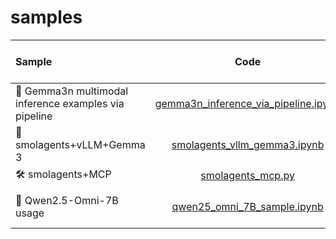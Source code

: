 # samples

| Sample | Code | Open in Colab |
|:------------|:--------:|:-------------:|
| 🤖 Gemma3n multimodal inference examples via pipeline        | [gemma3n_inference_via_pipeline.ipynb](gemma3n_inference_via_pipeline.ipynb)     | <a href="https://colab.research.google.com/github/sergiopaniego/samples/blob/main/gemma3n_inference_via_pipeline.ipynb"><img src="https://colab.research.google.com/assets/colab-badge.svg" alt="Open In Colab"></a> |
| 🐣 smolagents+vLLM+Gemma 3        | [smolagents_vllm_gemma3.ipynb](smolagents_vllm_gemma3.ipynb)     | <a href="https://colab.research.google.com/github/sergiopaniego/samples/blob/main/smolagents_vllm_gemma3.ipynb"><img src="https://colab.research.google.com/assets/colab-badge.svg" alt="Open In Colab"></a> |
| 🛠️ smolagents+MCP        | [smolagents_mcp.py](smolagents_mcp.py)     | — |
| 🧠 Qwen2.5-Omni-7B usage        | [qwen25_omni_7B_sample.ipynb](qwen25_omni_7B_sample.ipynb)     | <a href="https://colab.research.google.com/github/sergiopaniego/samples/blob/main/qwen25_omni_7B_sample.ipynb"><img src="https://colab.research.google.com/assets/colab-badge.svg" alt="Open In Colab"></a> |

